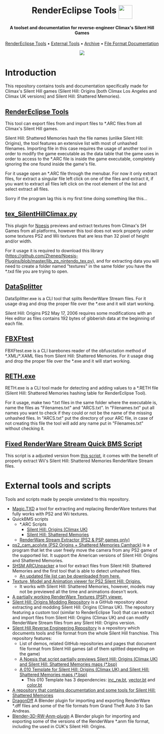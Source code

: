 <h1 align="center">
  <a>RenderEclipse Tools</a>
  <img src="./Images/sprog.ico" width="45" align="top">
</h1>

<h4 align="center">A toolset and documentation for reverse-engineer Climax's Silent Hill Games</h4>

<p align="center">
  <a href="#rendereclipse-tools">RenderEclipse Tools</a> •
  <a href="#external-tools">External Tools</a> •
  <a href="https://github.com/IWILLCRAFT-M0d/RenderEclipse-Tools/tree/archive">Archive</a> •
  <a href="./FileFormats.md">File Format Documentation</a>
</p>

<p align="center">
  <img src='./Images/sh0dogotravis.gif'>
</p>

# Introduction
This repository contains tools and documentation specifically made for Climax's Silent Hill games (Silent Hill: Origins [both Climax Los Angeles and Climax UK versions] and Silent Hill: Shattered Memories).

## <a href="https://github.com/IWILLCRAFT-M0d/RenderEclipse-Tools/releases">RenderEclipse Tools</a>
This tool can export files from and import files to \*.ARC files from all Climax's Silent Hill games.

Silent Hill: Shattered Memories hash the file names (unlike Silent Hill: Origins), the tool features an extensive list with most of unhashed filenames. Importing file in this case requires the usage of another tool in order to modify the game executable as the data table that the game uses in order to access to the \*.ARC file is inside the game executable, completely ignoring the one found inside the game's file.

For it usage open an \*.ARC file through the menubar. For now it only extract files, for extract a singular file left click on one of the files and extract it, if you want to extract all files left click on the root element of the list and select extract all files.

Sorry if the program lag this is my first time doing something like this...

## <a href="./Extra tools and scripts/tex_SilentHillClimax.py">tex_SilentHillClimax.py</a>
This plugin for [Noesis](https://www.richwhitehouse.com/index.php?content=inc_projects.php&showproject=91) previews and extract textures from Climax's SH Games from all platforms, however this tool does not work properly under some textures PS2 and Wii textures that are less than 32 pixel of height and/or width.

For it usage it is required to download this library (https://github.com/Zheneq/Noesis-Plugins/blob/master/lib_zq_nintendo_tex.py), and for extracting data you will need to create a folder named "textures" in the same folder you have the \*.txd file you are trying to open.

## <a href="./Extra tools and scripts/DataSplitter.exe">DataSplitter</a>
DataSplitter.exe is a CLI tool that splits RenderWare Stream files. For it usage drag and drop the proper file over the *.exe and it will start working.

Silent Hill: Origins PS2 May 17, 2006 requires some modifications with an Hex editor as files contains 192 bytes of gibberish data at the beginning of each file.

## <a href="./Extra tools and scripts/FBXFtest.exe">FBXFtest</a>
FBXFtest.exe is a CLI barebones reader of the obfusctation method of \*.XML/\*.XAML files from Silent Hill: Shattered Memories. For it usage drag and drop the proper file over the \*.exe and it will start working.

## <a href="./Extra tools and scripts/RETH.exe">RETH.exe</a>
RETH.exe is a CLI tool made for detecting and adding values to a \*.RETH file (Silent Hill: Shattered Memories hashing table for RenderEclipse Tool).

For it usage, make two \*.txt files in the same folder where the executable is, name the files as "Filenames.txt" and "ARCS.txt". In "Filenames.txt" put all names you want to check if they could or not be the name of the missing unhashed files. In "ARCS.txt" put the directory of your ARC file, in case of not creating this file the tool will add any name put in "Filenames.txt" without checking it.

## <a href="./Extra tools and scripts/ClimaxSH_Unpack_Resource.bms">Fixed RenderWare Stream Quick BMS Script</a>
This script is a adjusted version from [this script](https://github.com/leeao/SilentHillOriginsPS2/blob/main/fmt_SilentHillOrigins_PS2_Unpack_Resource.bms), it comes with the benefit of properly extract Wii's Silent Hill: Shattered Memories RenderWare Stream files.

# External tools and scripts
Tools and scripts made by people unrelated to this repository.
* <a href="https://gtaforums.com/topic/851436-relopensrc-magictxd/">Magic.TXD</a> a tool for extracting and replacing RenderWare textures that fully works with PS2 and Wii textures.
* QuickBMS scripts
  * \*.ARC Scripts
    * [Silent Hill: Origins (Climax UK)](https://aluigi.altervista.org/bms/silent_hill_origins.bms)
    * [Silent Hill: Shattered Memories](https://aluigi.altervista.org/bms/silent_hill.bms)
  * [RenderWare Stream Extractor (PS2 & PSP games only)](https://github.com/leeao/SilentHillOriginsPS2/blob/main/fmt_SilentHillOrigins_PS2_Unpack_Resource.bms)
* <a href="https://github.com/moonlessformless/ps2_cam_acolyte">ps2_cam_acolyte (PS2 Origins + Shattered Memories Camhack)</a> is a program that let the user freely move the camera from any PS2 game of the supported list. It support the American versions of Silent Hill: Origins and Shattered Memories.
* <a href="https://github.com/XeNTaXTools/XeNTaXTools-Legacy/blob/main/archive/xntx_3177_SHSM_ARCUnpacker_1.0.0.rar">SHSM ARCUnpacker</a> a tool for extract files from Silent Hill: Shattered Memories and the first tool that is able to detect unhashed files.
  * [An updated file list can be downloaded from here.](https://github.com/XeNTaXBackup/XeNTaXBackup.github.io/blob/main/file/6218_SHSM_Projects_0.2.rar)
* <a href="https://github.com/leeao/SilentHillOriginsPS2/blob/main/fmt_SilentHillOrigins_PS2.py">Texture, Model and Animation viewer for PS2 Silent Hill: Origins.</a>
  * It works with Silent Hill: Shattered Memories, however, models may not be previewed all the time and animations doesn't work.
* <a href="https://github.com/leeao/Noesis-Plugins/blob/master/Textures/tex_rw_psp_txd.py">A partially working RenderWare Textures (PSP) viewer.</a>
* <a href="https://github.com/zealottormunds/SH0Modding">Silent Hill: Origins Modding Repository</a> is a GitHub repository about extracting and modding Silent Hill: Origins (Climax UK). The repository featuring a custom tool (similar to RenderEclipse Tool) that can extract and import files from Silent Hill: Origins (Climax UK) and can modify RenderWare Stream files from any Silent Hill: Origins version.
* <a href="https://github.com/Sparagas/Silent-Hill">Silent Hill Reverse Engineering Repository</a> is a repository which documents tools and file format from the whole Silent Hill franchise. This repository features:
  * List of demos, related GitHub repositories and pages that document file format from Silent Hill games (all of them splitted depending on the game)
  * [A Noesis that script partially previews Silent Hill: Origins (Climax UK) and Silent Hill: Shattered Memories maps (\*.bsp)](https://github.com/Sparagas/Silent-Hill/blob/main/Noesis%20-%20Python%20Plugins/fmt_renderware_ps2_bsp.py)
  * [A 010 Template for Silent Hill: Origins (Climax UK) and Silent Hill: Shattered Memories maps (\*.bsp)](https://github.com/Sparagas/Silent-Hill/blob/main/010%20Editor%20-%20Binary%20Templates/rw_bsp.bt)
    * This 010 Template has 3 dependencies: [inc_rw.bt](https://github.com/Sparagas/Silent-Hill/blob/main/010%20Editor%20-%20Binary%20Templates/inc_rw.bt), [vector.bt](https://github.com/Sparagas/Silent-Hill/blob/main/010%20Editor%20-%20Binary%20Templates/vector.bt) and [color.bt](https://github.com/Sparagas/Silent-Hill/blob/main/010%20Editor%20-%20Binary%20Templates/color.bt)
* <a href="https://github.com/bartlomiejduda/Tools/tree/master/NEW%20Tools/Silent%20Hill%20Shattered%20Memories">A repository that contains documentation and some tools for Silent Hill: Shattered Memories</a>
* <a href="https://github.com/Parik27/DragonFF">DragonDff</a> A Blender plugin for importing and exporting RenderWare \*.dff files and some of the file formats from Grand Theft Auto 3 to San Andreas.
* <a href="https://github.com/Psycrow101/Blender-3D-RW-Anm-plugin">Blender-3D-RW-Anm-plugin</a> A Blender plugin for importing and exporting some of the versions of the RenderWare \*.anm file format, including the used in CUK's Silent Hill: Origins.
